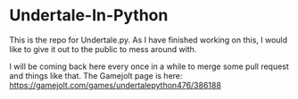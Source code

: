 # Undertale-In-Python
This is the repo for Undertale.py. As I have finished working on this, I would like to give it out to the public to mess around with.

I will be coming back here every once in a while to merge some pull request and things like that.
The Gamejolt page is here: https://gamejolt.com/games/undertalepython476/386188
